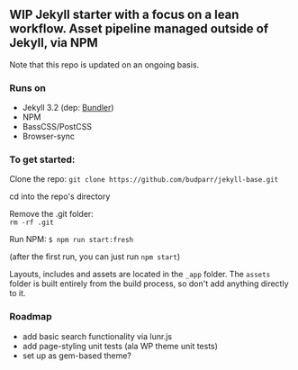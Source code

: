 ## WIP Jekyll starter with a focus on a lean workflow. Asset pipeline managed outside of Jekyll, via NPM

Note that this repo is updated on an ongoing basis.

### Runs on
- Jekyll 3.2  (dep: [Bundler](http://bundler.io/))
- NPM
- BassCSS/PostCSS
- Browser-sync



### To get started:

Clone the repo:
`git clone https://github.com/budparr/jekyll-base.git`  

cd into the repo's directory  

Remove the .git folder:  
`rm -rf .git`

Run NPM:
`$ npm run start:fresh`  

(after the first run, you can just run `npm start`)


Layouts, includes and assets are located in the `_app` folder. The `assets` folder is built entirely from the build process, so don't add anything directly to it.

### Roadmap
- add basic search functionality via lunr.js
- add page-styling unit tests (ala WP theme unit tests)
- set up as gem-based theme?

